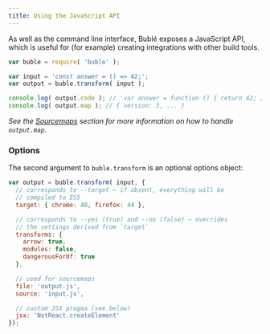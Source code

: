 ```yaml
---
title: Using the JavaScript API
---
```


As well as the command line interface, Bublé exposes a JavaScript API, which is useful for (for example) creating integrations with other build tools.

```js
var buble = require( 'buble' );

var input = 'const answer = () => 42;';
var output = buble.transform( input );

console.log( output.code ); // 'var answer = function () { return 42; };'
console.log( output.map ); // { version: 3, ... }
```

*See the [Sourcemaps](#sourcemaps) section for more information on how to handle `output.map`.*


### Options

The second argument to `buble.transform` is an optional options object:

```js
var output = buble.transform( input, {
  // corresponds to --target – if absent, everything will be
  // compiled to ES5
  target: { chrome: 48, firefox: 44 },

  // corresponds to --yes (true) and --no (false) – overrides
  // the settings derived from `target`
  transforms: {
    arrow: true,
    modules: false,
    dangerousForOf: true
  },

  // used for sourcemaps
  file: 'output.js',
  source: 'input.js',

  // custom JSX pragma (see below)
  jsx: 'NotReact.createElement'
});
```
